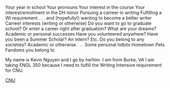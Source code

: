 Your year in school
Your pronouns
Your interest in the course
Your interest/enrollment in the DH minor
Pursuing a carreer in writing
Fulfilling a WI requirement . . . and (hopefully!) wanting to become a better writer
Carreer interests (writing or otherwise)
Do you want to go to graduate school? Or enter a career right after graduation? What are your dreams?
Academic or personal successes
Have you volunteered anywhere?
Have you been a Summer Scholar? An intern? Etc.
Do you belong to any societies? Academic or otherwise . . .
Some personal tidbits
Hometown
Pets
Fandoms you belong to

My name is Kevin Nguyen and I go by he/him. I am from Burke, VA I am taking ENGL 350 because I need to fulfill the Writing Intensive requirement for CNU. 

[CNU](https://github.com/kevinnguyen19/About-Me/images/CNU.jpeg)







